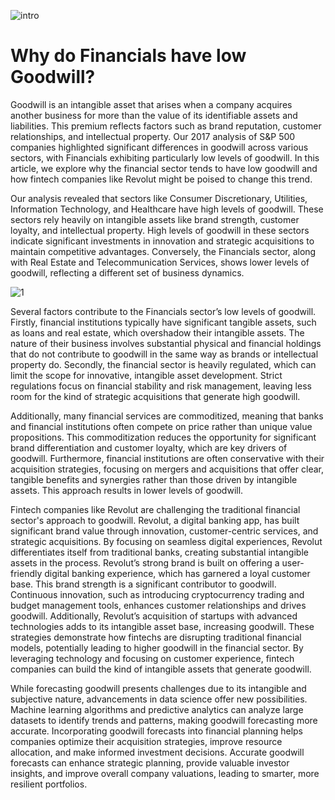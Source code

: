 ![intro](/goodwill/intro.png)

# Why do Financials have low Goodwill?

Goodwill is an intangible asset that arises when a company acquires another business for more than the value of its identifiable assets and liabilities. This premium reflects factors such as brand reputation, customer relationships, and intellectual property. Our 2017 analysis of S&P 500 companies highlighted significant differences in goodwill across various sectors, with Financials exhibiting particularly low levels of goodwill. In this article, we explore why the financial sector tends to have low goodwill and how fintech companies like Revolut might be poised to change this trend.

Our analysis revealed that sectors like Consumer Discretionary, Utilities, Information Technology, and Healthcare have high levels of goodwill. These sectors rely heavily on intangible assets like brand strength, customer loyalty, and intellectual property. High levels of goodwill in these sectors indicate significant investments in innovation and strategic acquisitions to maintain competitive advantages. Conversely, the Financials sector, along with Real Estate and Telecommunication Services, shows lower levels of goodwill, reflecting a different set of business dynamics.

![1](/goodwill/1.png)

Several factors contribute to the Financials sector’s low levels of goodwill. Firstly, financial institutions typically have significant tangible assets, such as loans and real estate, which overshadow their intangible assets. The nature of their business involves substantial physical and financial holdings that do not contribute to goodwill in the same way as brands or intellectual property do. Secondly, the financial sector is heavily regulated, which can limit the scope for innovative, intangible asset development. Strict regulations focus on financial stability and risk management, leaving less room for the kind of strategic acquisitions that generate high goodwill.

Additionally, many financial services are commoditized, meaning that banks and financial institutions often compete on price rather than unique value propositions. This commoditization reduces the opportunity for significant brand differentiation and customer loyalty, which are key drivers of goodwill. Furthermore, financial institutions are often conservative with their acquisition strategies, focusing on mergers and acquisitions that offer clear, tangible benefits and synergies rather than those driven by intangible assets. This approach results in lower levels of goodwill.

Fintech companies like Revolut are challenging the traditional financial sector's approach to goodwill. Revolut, a digital banking app, has built significant brand value through innovation, customer-centric services, and strategic acquisitions. By focusing on seamless digital experiences, Revolut differentiates itself from traditional banks, creating substantial intangible assets in the process. Revolut’s strong brand is built on offering a user-friendly digital banking experience, which has garnered a loyal customer base. This brand strength is a significant contributor to goodwill. Continuous innovation, such as introducing cryptocurrency trading and budget management tools, enhances customer relationships and drives goodwill. Additionally, Revolut’s acquisition of startups with advanced technologies adds to its intangible asset base, increasing goodwill. These strategies demonstrate how fintechs are disrupting traditional financial models, potentially leading to higher goodwill in the financial sector. By leveraging technology and focusing on customer experience, fintech companies can build the kind of intangible assets that generate goodwill.

While forecasting goodwill presents challenges due to its intangible and subjective nature, advancements in data science offer new possibilities. Machine learning algorithms and predictive analytics can analyze large datasets to identify trends and patterns, making goodwill forecasting more accurate. Incorporating goodwill forecasts into financial planning helps companies optimize their acquisition strategies, improve resource allocation, and make informed investment decisions. Accurate goodwill forecasts can enhance strategic planning, provide valuable investor insights, and improve overall company valuations, leading to smarter, more resilient portfolios.